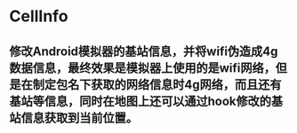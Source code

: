 # CellInfo

## 修改Android模拟器的基站信息，并将wifi伪造成4g数据信息，最终效果是模拟器上使用的是wifi网络，但是在制定包名下获取的网络信息时4g网络，而且还有基站等信息，同时在地图上还可以通过hook修改的基站信息获取到当前位置。
